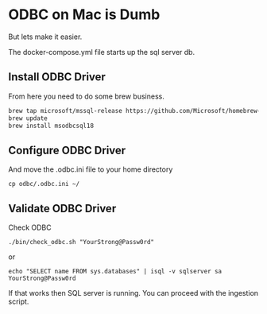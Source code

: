 # ODBC on Mac is Dumb
But lets make it easier.

The docker-compose.yml file starts up the sql server db.

## Install ODBC Driver
From here you need to do some brew business. 

```bash
brew tap microsoft/mssql-release https://github.com/Microsoft/homebrew-mssql-release
brew update
brew install msodbcsql18
```

## Configure ODBC Driver
And move the .odbc.ini file to your home directory

```shell
cp odbc/.odbc.ini ~/
```

## Validate ODBC Driver
Check ODBC
```shell
./bin/check_odbc.sh "YourStrong@Passw0rd"
```

or 

```shell
echo "SELECT name FROM sys.databases" | isql -v sqlserver sa YourStrong@Passw0rd
```

If that works then SQL server is running.  You can proceed with the ingestion script.
